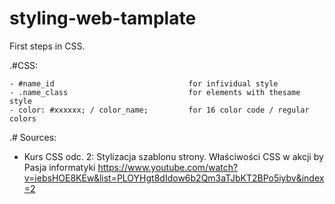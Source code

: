 # styling-web-tamplate

First steps in CSS.


.#CSS:

	- #name_id								for infividual style
	- .name_class							for elements with thesame style
	- color: #xxxxxx; / color_name;			for 16 color code / regular colors


.# Sources:

- Kurs CSS odc. 2: Stylizacja szablonu strony. Właściwości CSS w akcji by Pasja informatyki
https://www.youtube.com/watch?v=iebsHOE8KEw&list=PLOYHgt8dIdow6b2Qm3aTJbKT2BPo5iybv&index=2